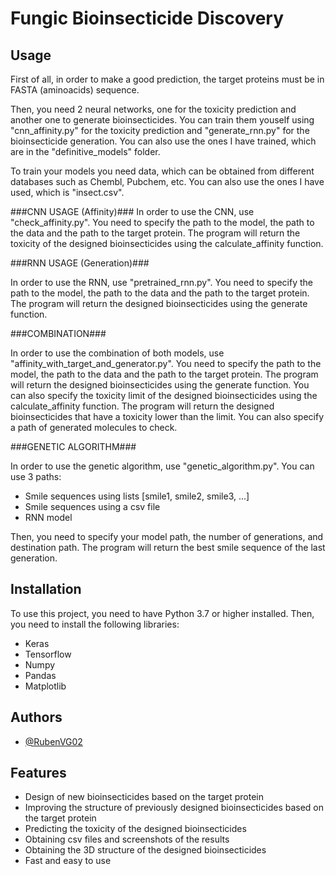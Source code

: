 # Fungic Bioinsecticide Discovery


## Usage

First of all, in order to make a good prediction, the target proteins must be in FASTA (aminoacids) sequence.

Then, you need 2 neural networks, one for the toxicity prediction and another one to generate bioinsecticides. You can train them youself using "cnn_affinity.py" for the toxicity prediction and "generate_rnn.py" for the bioinsecticide generation. You can also use the ones I have trained, which are in the "definitive_models" folder.

To train your models you need data, which can be obtained from different databases such as Chembl, Pubchem, etc. You can also use the ones I have used, which is "insect.csv".

###CNN USAGE (Affinity)###
In order to use the CNN, use "check_affinity.py". You need to specify the path to the model, the path to the data and the path to the target protein. The program will return the toxicity of the designed bioinsecticides using the calculate_affinity function.

###RNN USAGE (Generation)###

In order to use the RNN, use "pretrained_rnn.py". You need to specify the path to the model, the path to the data and the path to the target protein. The program will return the designed bioinsecticides using the generate function.

###COMBINATION###

In order to use the combination of both models, use "affinity_with_target_and_generator.py". You need to specify the path to the model, the path to the data and the path to the target protein. The program will return the designed bioinsecticides using the generate function. You can also specify the toxicity limit of the designed bioinsecticides using the calculate_affinity function. The program will return the designed bioinsecticides that have a toxicity lower than the limit. You can also specify a path of generated molecules to check.

###GENETIC ALGORITHM###

In order to use the genetic algorithm, use "genetic_algorithm.py". You can use 3 paths:
- Smile sequences using lists [smile1, smile2, smile3, ...]
- Smile sequences using a csv file
- RNN model

Then, you need to specify your model path, the number of generations, and destination path. The program will return the best smile sequence of the last generation.



## Installation

To use this project, you need to have Python 3.7 or higher installed. Then, you need to install the following libraries:
- Keras
- Tensorflow
- Numpy
- Pandas
- Matplotlib




## Authors

- [@RubenVG02](https://www.github.com/RubenVG02)


## Features

- Design of new bioinsecticides based on the target protein
- Improving the structure of previously designed bioinsecticides based on the target protein
- Predicting the toxicity of the designed bioinsecticides
- Obtaining csv files and screenshots of the results
- Obtaining the 3D structure of the designed bioinsecticides
- Fast and easy to use


